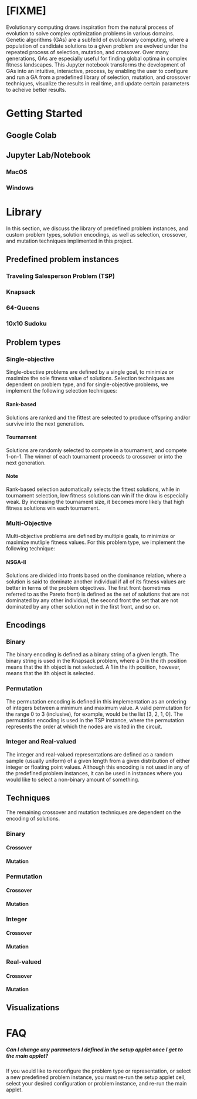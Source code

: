 # [FIXME]

Evolutionary computing draws inspiration from the natural process of evolution to solve complex optimization problems in various domains. Genetic algorithms (GAs) are a subfeild of evolutionary computing, where a population of candidate solutions to a given problem are evolved under the repeated process of selection, mutation, and crossover. Over many generations, GAs are especially useful for finding global optima in complex fitness landscapes. This Jupyter notebook transforms the development of GAs into an intuitive, interactive, process, by enabling the user to configure and run a GA from a predefined library of selection, mutation, and crossover techniques, visualize the results in real time, and update certain parameters to acheive better results.

# Getting Started

## Google Colab

## Jupyter Lab/Notebook

### MacOS

### Windows

# Library

In this section, we discuss the library of predefined problem instances, and custom problem types, solution encodings, as well as selection, crossover, and mutation techniques implimented in this project.

## Predefined problem instances

### Traveling Salesperson Problem (TSP)

### Knapsack

### 64-Queens

### 10x10 Sudoku

## Problem types

### Single-objective

Single-obective problems are defined by a single goal, to minimize or maximize the sole fitness value of solutions. Selection techniques are dependent on problem type, and for single-objective problems, we implement the following selection techniques:

#### Rank-based

Solutions are ranked and the fittest are selected to produce offspring and/or survive into the next generation.

#### Tournament

Solutions are randomly selected to compete in a tournament, and compete 1-on-1. The winner of each tournament proceeds to crossover or into the next generation.

#### Note

Rank-based selection automatically selects the fittest solutions, while in tournament selection, low fitness solutions can win if the draw is especially weak. By increasing the tournament size, it becomes more likely that high fitness solutions win each tournament.

### Multi-Objective

Multi-objective problems are defined by multiple goals, to minimize or maximize mutliple fitness values. For this problem type, we implement the following technique:

#### NSGA-II

Solutions are divided into fronts based on the dominance relation, where a solution is said to dominate another individual if all of its fitness values are better in terms of the problem objectives. The first front (sometimes referred to as the Pareto front) is defined as the set of solutions that are not dominated by any other individual, the second front the set that are not dominated by any other solution not in the first front, and so on. 

## Encodings

### Binary

The binary encoding is defined as a binary string of a given length. The binary string is used in the Knapsack problem, where a 0 in the ith position means that the ith object is not selected. A 1 in the ith position, however, means that the ith object is selected.

### Permutation

The permutation encoding is defined in this implementation as an ordering of integers between a minimum and maximum value. A valid permutation for the range 0 to 3 (inclusive), for example, would be the list \[3, 2, 1, 0\]. The permutation encoding is used in the TSP instance, where the permutation represents the order at which the nodes are visited in the circuit.

### Integer and Real-valued

The integer and real-valued representations are defined as a random sample (usually uniform) of a given length from a given distribution of either integer or floating point values. Although this encoding is not used in any of the predefined problem instances, it can be used in instances where you would like to select a non-binary amount of something.

## Techniques

The remaining crossover and mutation techniques are dependent on the encoding of solutions.

### Binary

#### Crossover

#### Mutation

### Permutation

#### Crossover

#### Mutation

### Integer

#### Crossover

#### Mutation

### Real-valued

#### Crossover

#### Mutation

## Visualizations

# FAQ

##### Can I change any parameters I defined in the setup applet once I get to the main applet?
If you would like to reconfigure the problem type or representation, or select a new predefined problem instance, you must re-run the setup applet cell, select your desired configuration or problem instance, and re-run the main applet.



